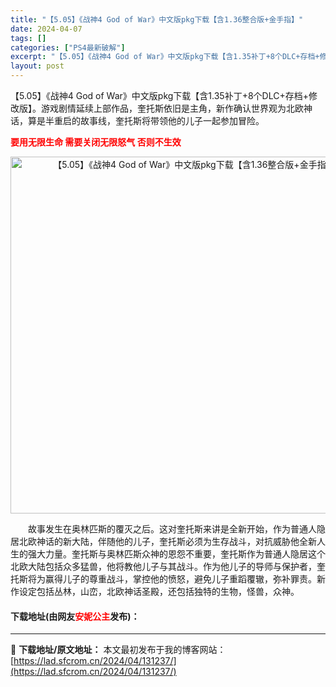 ```yaml
---
title: "【5.05】《战神4 God of War》中文版pkg下载【含1.36整合版+金手指】"
date: 2024-04-07
tags: []
categories: ["PS4最新破解"]
excerpt: "【5.05】《战神4 God of War》中文版pkg下载【含1.35补丁+8个DLC+存档+修改版】。游戏剧情延续上部作品，奎托斯依旧是主角，新作确认世界观为北欧神话，算是半重启的故事线，奎托斯将带领他的儿子一起参加冒险。 要用无限生命 需要关闭无限怒气 否则不生效 　　故事发生在奥林匹斯的覆灭&hellip;"
layout: post
---
```


 <p>【5.05】《战神4 God of War》中文版pkg下载【含1.35补丁+8个DLC+存档+修改版】。游戏剧情延续上部作品，奎托斯依旧是主角，新作确认世界观为北欧神话，算是半重启的故事线，奎托斯将带领他的儿子一起参加冒险。</p> <p><span style="color:#FF0000;"><strong>要用无限生命 需要关闭无限怒气 否则不生效</strong></span></p> <p align="center"><img align="" border="0" src="https://www.2023game.com/d/file/p/2020/07-21/b9426cc4ede662a88bededc286f94a38.jpg" width="571" alt="【5.05】《战神4 God of War》中文版pkg下载【含1.36整合版+金手指】" /></p> <p>　　故事发生在奥林匹斯的覆灭之后。这对奎托斯来讲是全新开始，作为普通人隐居北欧神话的新大陆，伴随他的儿子，奎托斯必须为生存战斗，对抗威胁他全新人生的强大力量。奎托斯与奥林匹斯众神的恩怨不重要，奎托斯作为普通人隐居这个北欧大陆包括众多猛兽，他将教他儿子与其战斗。作为他儿子的导师与保护者，奎托斯将为赢得儿子的尊重战斗，掌控他的愤怒，避免儿子重蹈覆辙，弥补罪责。新作设定包括丛林，山峦，北欧神话圣殿，还包括独特的生物，怪兽，众神。</p> <p><h4>下载地址(由网友<font color="red">安妮公主</font>发布)：</h4></p> 

---
📖 **下载地址/原文地址：** 本文最初发布于我的博客网站：[https://lad.sfcrom.cn/2024/04/131237/](https://lad.sfcrom.cn/2024/04/131237/)
